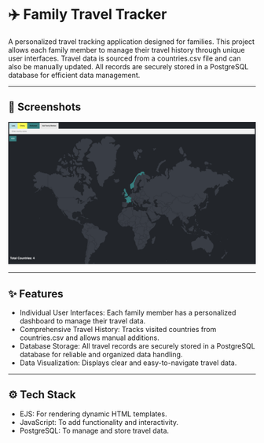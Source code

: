 # ✈️ Family Travel Tracker

A personalized travel tracking application designed for families. This project allows each family member to manage their travel history through unique user interfaces. Travel data is sourced from a countries.csv file and can also be manually updated. All records are securely stored in a PostgreSQL database for efficient data management.

---

## 📸 Screenshots

![Frontend](family_travel_tracker.png)

---

## ✨ Features

- Individual User Interfaces: Each family member has a personalized dashboard to manage their travel data.
- Comprehensive Travel History: Tracks visited countries from countries.csv and allows manual additions.
- Database Storage: All travel records are securely stored in a PostgreSQL database for reliable and organized data handling.
- Data Visualization: Displays clear and easy-to-navigate travel data.
  
---

## ⚙️ Tech Stack

- EJS: For rendering dynamic HTML templates.
- JavaScript: To add functionality and interactivity.
- PostgreSQL: To manage and store travel data.
